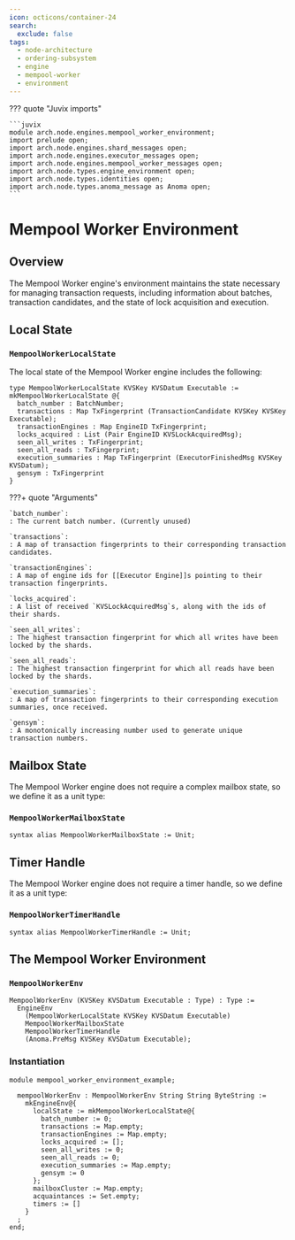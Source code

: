 ```yaml
---
icon: octicons/container-24
search:
  exclude: false
tags:
  - node-architecture
  - ordering-subsystem
  - engine
  - mempool-worker
  - environment
---
```


??? quote "Juvix imports"

    ```juvix
    module arch.node.engines.mempool_worker_environment;
    import prelude open;
    import arch.node.engines.shard_messages open;
    import arch.node.engines.executor_messages open;
    import arch.node.engines.mempool_worker_messages open;
    import arch.node.types.engine_environment open;
    import arch.node.types.identities open;
    import arch.node.types.anoma_message as Anoma open;
    ```

# Mempool Worker Environment

## Overview

The Mempool Worker engine's environment maintains the state necessary for managing transaction requests, including information about batches, transaction candidates, and the state of lock acquisition and execution.

## Local State

### `MempoolWorkerLocalState`

The local state of the Mempool Worker engine includes the following:

<!-- --8<-- [start:MempoolWorkerLocalState] -->
```juvix
type MempoolWorkerLocalState KVSKey KVSDatum Executable := mkMempoolWorkerLocalState @{
  batch_number : BatchNumber;
  transactions : Map TxFingerprint (TransactionCandidate KVSKey KVSKey Executable);
  transactionEngines : Map EngineID TxFingerprint;
  locks_acquired : List (Pair EngineID KVSLockAcquiredMsg);
  seen_all_writes : TxFingerprint;
  seen_all_reads : TxFingerprint;
  execution_summaries : Map TxFingerprint (ExecutorFinishedMsg KVSKey KVSDatum);
  gensym : TxFingerprint
}
```
<!-- --8<-- [end:MempoolWorkerLocalState] -->

???+ quote "Arguments"

    `batch_number`:
    : The current batch number. (Currently unused)

    `transactions`:
    : A map of transaction fingerprints to their corresponding transaction candidates.

    `transactionEngines`:
    : A map of engine ids for [[Executor Engine]]s pointing to their transaction fingerprints.

    `locks_acquired`:
    : A list of received `KVSLockAcquiredMsg`s, along with the ids of their shards.

    `seen_all_writes`:
    : The highest transaction fingerprint for which all writes have been locked by the shards.

    `seen_all_reads`:
    : The highest transaction fingerprint for which all reads have been locked by the shards.

    `execution_summaries`:
    : A map of transaction fingerprints to their corresponding execution summaries, once received.

    `gensym`:
    : A monotonically increasing number used to generate unique transaction numbers.

## Mailbox State

The Mempool Worker engine does not require a complex mailbox state, so we define it as a unit type:

### `MempoolWorkerMailboxState`

```juvix
syntax alias MempoolWorkerMailboxState := Unit;
```

## Timer Handle

The Mempool Worker engine does not require a timer handle, so we define it as a unit type:

### `MempoolWorkerTimerHandle`

```juvix
syntax alias MempoolWorkerTimerHandle := Unit;
```

## The Mempool Worker Environment

### `MempoolWorkerEnv`

```juvix
MempoolWorkerEnv (KVSKey KVSDatum Executable : Type) : Type :=
  EngineEnv
    (MempoolWorkerLocalState KVSKey KVSDatum Executable)
    MempoolWorkerMailboxState
    MempoolWorkerTimerHandle
    (Anoma.PreMsg KVSKey KVSDatum Executable);
```

### Instantiation

<!-- --8<-- [start:mempoolWorkerEnv] -->
```juvix extract-module-statements
module mempool_worker_environment_example;

  mempoolWorkerEnv : MempoolWorkerEnv String String ByteString :=
    mkEngineEnv@{
      localState := mkMempoolWorkerLocalState@{
        batch_number := 0;
        transactions := Map.empty;
        transactionEngines := Map.empty;
        locks_acquired := [];
        seen_all_writes := 0;
        seen_all_reads := 0;
        execution_summaries := Map.empty;
        gensym := 0
      };
      mailboxCluster := Map.empty;
      acquaintances := Set.empty;
      timers := []
    }
  ;
end;
```
<!-- --8<-- [end:mempoolWorkerEnv] -->
